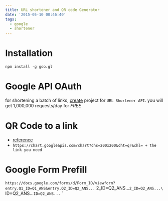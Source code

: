 ```yaml
---
title: URL shortener and QR code Generator
date: '2015-05-10 00:46:40'
tags:
  - google
  - shortener
---
```


# Installation

`npm install -g goo.gl`

# Google API OAuth

for shortening a batch of links, [create][&1] project for `URL Shortener API`. you will get 1,000,000 requests/day for _FREE_ <!-- more -->

# QR Code to a link

- [reference][&2]
- `https://chart.googleapis.com/chart?chs=200x200&cht=qr&chl= + the link you need`

# Google Form Prefill

`https://docs.google.com/forms/d/Form_ID/viewform?entry.Q1_ID=Q1_ANS&entry.Q2_ID=Q2_ANS...` 2_ID=Q2_ANS...`2_ID=Q2_ANS...\` ID=Q2_ANS...`ID=Q2_ANS...` `


[&1]: https://console.developers.google.com/project
[&2]: https://developers.google.com/chart/infographics/
